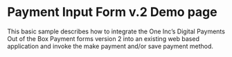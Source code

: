 # Payment Input Form v.2 Demo page 
 
This basic  sample describes how to integrate the One Inc’s Digital Payments Out of the Box Payment forms version 2 into an existing web based application and invoke the make payment and/or save payment method.
